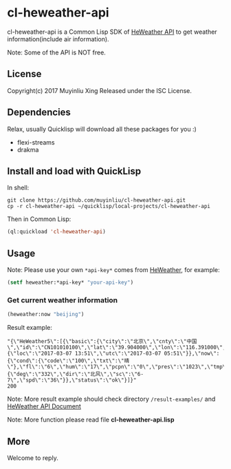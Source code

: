 # cl-heweather-api
cl-heweather-api is a Common Lisp SDK of
[HeWeather API](http://www.heweather.com) to get weather
information(include air information).

Note: Some of the API is NOT free.

## License
Copyright(c) 2017 Muyinliu Xing Released under the ISC License.

## Dependencies
Relax, usually Quicklisp will download all these packages for you :)

* flexi-streams
* drakma

## Install and load with QuickLisp
In shell:
```shell
git clone https://github.com/muyinliu/cl-heweather-api.git
cp -r cl-heweather-api ~/quicklisp/local-projects/cl-heweather-api
```

Then in Common Lisp:
```lisp
(ql:quickload 'cl-heweather-api)
```

## Usage
Note: Please use your own `*api-key*` comes from [HeWeather](http://www.heweather.cn/), for example:
```lisp
(setf heweather:*api-key* "your-api-key")
```

### Get current weather information
```lisp
(heweather:now "beijing")
```

Result example:
```
"{\"HeWeather5\":[{\"basic\":{\"city\":\"北京\",\"cnty\":\"中国\",\"id\":\"CN101010100\",\"lat\":\"39.904000\",\"lon\":\"116.391000\",\"update\":{\"loc\":\"2017-03-07 13:51\",\"utc\":\"2017-03-07 05:51\"}},\"now\":{\"cond\":{\"code\":\"100\",\"txt\":\"晴\"},\"fl\":\"6\",\"hum\":\"17\",\"pcpn\":\"0\",\"pres\":\"1023\",\"tmp\":\"6\",\"vis\":\"10\",\"wind\":{\"deg\":\"332\",\"dir\":\"北风\",\"sc\":\"6-7\",\"spd\":\"36\"}},\"status\":\"ok\"}]}"
200
```

Note: More result example should check directory `/result-examples/`
and [HeWeather API Document](http://www.kancloud.cn/hefengyun/weather/222344)

Note: More function please read file **cl-heweather-api.lisp**


## More
Welcome to reply.
